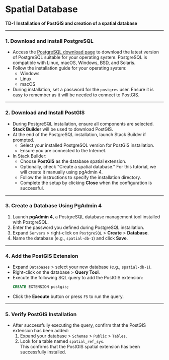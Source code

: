 # Spatial Database  
 
**TD-1 Installation of PostGIS and creation of a spatial database**

---

### 1. Download and install PostgreSQL
- Access the [PostgreSQL download page](https://www.postgresql.org/download/) to download the latest version of PostgreSQL suitable for your operating system. PostgreSQL is compatible with Linux, macOS, Windows, BSD, and Solaris.
- Follow the installation guide for your operating system:
  - Windows
  - Linux
  - macOS
- During installation, set a password for the `postgres` user. Ensure it is easy to remember as it will be needed to connect to PostGIS.

---

### 2. Download and Install PostGIS
- During PostgreSQL installation, ensure all components are selected. **Stack Builder** will be used to download PostGIS.
- At the end of the PostgreSQL installation, launch Stack Builder if prompted.
  - Select your installed PostgreSQL version for PostGIS installation.
  - Ensure you are connected to the Internet.
- In Stack Builder:
  - Choose **PostGIS** as the database spatial extension.
  - Optionally, check "Create a spatial database." For this tutorial, we will create it manually using pgAdmin 4.
  - Follow the instructions to specify the installation directory.
  - Complete the setup by clicking **Close** when the configuration is successful.

---

### 3. Create a Database Using PgAdmin 4
1. Launch **pgAdmin 4**, a PostgreSQL database management tool installed with PostgreSQL.
2. Enter the password you defined during PostgreSQL installation.
3. Expand `Servers` > right-click on `PostgreSQL` > **Create** > **Database**.
4. Name the database (e.g., `spatial-db-1`) and click **Save**.

---

### 4. Add the PostGIS Extension
- Expand `Databases` > select your new database (e.g., `spatial-db-1`).
- Right-click on the database > **Query Tool**.
- Execute the following SQL query to add the PostGIS extension:
    ```sql
    CREATE EXTENSION postgis;
    ```
- Click the **Execute** button or press `F5` to run the query.

---

### 5. Verify PostGIS Installation
- After successfully executing the query, confirm that the PostGIS extension has been added:
  1. Expand your database > `Schemas` > `Public` > `Tables`.
  2. Look for a table named `spatial_ref_sys`.  
     This confirms that the PostGIS spatial extension has been successfully installed.
